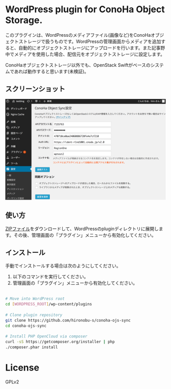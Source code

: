# WordPress plugin for ConoHa Object Storage.

このプラグインは、WordPressのメディアファイル(画像など)をConoHaオブジェクトストレージで扱うものです。WordPressの管理画面からメディアを追加すると、自動的にオブジェクトストレージにアップロードを行います。また記事野中でメディアを使用した場合、配信元をオブジェクトストレージに設定します。

ConoHaオブジェクトストレージ以外でも、OpenStack Swiftがベースのシステムであれば動作すると思います(未検証)。

## スクリーンショット

![screenshot-2.png](screenshot-2.png)

## 使い方

[ZIPファイル](https://github.com/hironobu-s/conoha-ojs-sync/releases/download/0.1/conoha-ojs-sync.zip)をダウンロードして、WordPressのpluginディレクトリに展開します。その後、管理画面の「プラグイン」メニューから有効化してください。


## インストール

手動でインストールする場合は次のようにしてください。

1. 以下のコマンドを実行してください。
2. 管理画面の「プラグイン」メニューから有効化してください。

```bash

# Move into WordPress root
cd [WORDPRESS_ROOT]/wp-content/plugins

# Clone plugin repository
git clone https://github.com/hironobu-s/conoha-ojs-sync
cd conoha-ojs-sync

# Install PHP OpenCloud via composer 
curl -sS https://getcomposer.org/installer | php
./composer.phar install

```

# License

GPLv2
